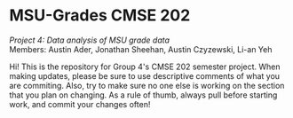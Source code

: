 # MSU-Grades CMSE 202
*Project 4: Data analysis of MSU grade data*  
Members: Austin Ader, Jonathan Sheehan, Austin Czyzewski, Li-an Yeh 
 
Hi! This is the repository for Group 4's CMSE 202 semester project. When making updates, please be sure to use descriptive comments of what you are commiting. Also, try to make sure no one else is working on the section that you plan on changing. As a rule of thumb, always pull before starting work, and commit your changes often!
